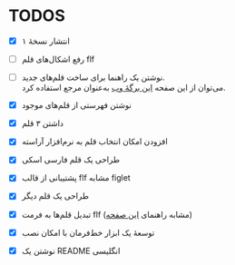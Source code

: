 # TODOS
- [X] انتشار نسخهٔ ۱
- [ ] رفع اشکال‌های قلم flf
- [ ] نوشتن یک راهنما برای ساخت قلم‌های جدید.  
می‌توان از این صفحه [این برگهٔ وب](http://www.jave.de/figlet/figfont.html)  به‌عنوان مرجع استفاده کرد.

- [x] نوشتن فهرستی از قلم‌های موجود
- [x] داشتن ۳ قلم
- [x] افزودن امکان انتخاب قلم به نرم‌افزار آراسته
- [x] طراحی یک قلم فارسی اسکی
- [x] پشتیبانی از قالب flf مشابه figlet
- [x] طراحی یک قلم دیگر
- [x] تبدیل قلم‌ها به فرمت flf  (مشابه راهنمای [این صفحه](https://github.com/Marak/asciimo/issues/3))
- [x] توسعهٔ یک ابزار خط‌فرمان با امکان نصب
- [x] نوشتن یک README انگلیسی
